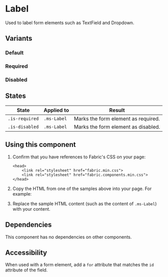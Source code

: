 # Label
Used to label form elements such as TextField and Dropdown.

## Variants

### Default
<!----
{{> LabelExample props=LabelExampleModel.props }}
---->
<!---i
![Label example](https://raw.githubusercontent.com/OfficeDev/office-ui-fabric-js/master/ghdocs/component_images/Label-default.png)
i--->

### Required
<!----
{{> LabelExampleRequired props=LabelExampleModel.propsRequired }}
---->
<!---i
![Label example](https://raw.githubusercontent.com/OfficeDev/office-ui-fabric-js/master/ghdocs/component_images/Label-required.png)
i--->

### Disabled
<!----
{{> LabelExampleDisabled props=LabelExampleModel.propsDisabled }}
---->
<!---i
![Label example](https://raw.githubusercontent.com/OfficeDev/office-ui-fabric-js/master/ghdocs/component_images/Label-disabled.png)
i--->

## States
State | Applied to | Result
 --- | --- | ---
`.is-required` | `.ms-Label` | Marks the form element as required.
`.is-disabled` | `.ms-Label` | Marks the form element as disabled.

## Using this component
1. Confirm that you have references to Fabric's CSS on your page:
    ```
    <head>
        <link rel="stylesheet" href="fabric.min.css">
        <link rel="stylesheet" href="fabric.components.min.css">
    </head>
    ```
2. Copy the HTML from one of the samples above into your page. For example:
<!---
<pre>
    <code>
{{renderPartialPre "Label" "LabelExample" LabelExampleModel.props false}}
    </code>
</pre>
--->
3. Replace the sample HTML content (such as the content of `.ms-Label`) with your content.

## Dependencies
This component has no dependencies on other components.

## Accessibility
When used with a form element, add a `for` attribute that matches the `id` attribute of the field.
